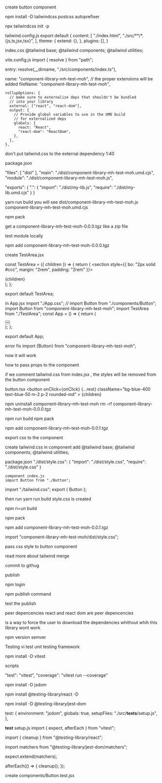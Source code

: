 create button component

<!-- import React from "react";

const Button = (props) => {
  return <div>Hello</div>;
};

export default Button; -->

npm install -D tailwindcss postcss autoprefixer

npx tailwindcss init -p

tailwind.config.js
export default {
  content: [
    "./index.html",
    "./src/**/*.{js,ts,jsx,tsx}",
  ],
  theme: {
    extend: {},
  },
  plugins: [],
}

index.css
@tailwind base;
@tailwind components;
@tailwind utilities;

vite.config.js
import { resolve } from "path";

 entry: resolve(__dirname, "./src/components/index.ts"),   

  name: "component-library-mh-test-moh",
      // the proper extensions will be added
      fileName: "component-library-mh-test-moh",



    rollupOptions: {
      // make sure to externalize deps that shouldn't be bundled
      // into your library
      external: ["react", "react-dom"],
      output: {
        // Provide global variables to use in the UMD build
        // for externalized deps
        globals: {
          react: "React",
          "react-dom": "ReactDom",
        },
      },
    },    

don't put tailwind.css to the external dependency
1:40

package.json

 "files": [
    "dist"
  ],
  "main": "./dist/component-library-mh-test-moh.umd.cjs",
  "module": "./dist/component-library-mh-test-moh.js",

  "exports": {
    ".": {
      "import": "./dist/my-lib.js",
      "require": "./dist/my-lib.umd.cjs"
    }
  }


  yarn run  build
  you will see dist/component-library-mh-test-moh.js
  component-library-mh-test-moh.umd.cjs

  npm pack

  get a component-library-mh-test-moh-0.0.0.tgz like a zip file

  test module locally

  npm add component-library-mh-test-moh-0.0.0.tgz

  create TestArea.jsx

  const TestArea = ({ children }) => {
  return (
    <section style={{ bo: "2px solid #ccc", margin: "2rem", padding: "2rem" }}>
      <div>{children}</div>
    </section>
  );
};

export default TestArea;

in App.jsx
import "./App.css";
// import Button from "./components/Button";
import Button from "component-library-mh-test-moh";
import TestArea from "./TestArea";
const App = () => {
  return (
    <main>
      <section>
        <Button />
      </section>
      <TestArea>
        <Button />
      </TestArea>
    </main>
  );
};

export default App;


error 
fix
import {Button} from "component-library-mh-test-moh";


now it will work 

how to pass props to the component 


if we comment tailwind.css from index.jsx , 
the styles will be removed from the button component 

button.tsx
 <button
      onClick={onClick}
      {...rest}
      className="bg-blue-400 text-blue-50 m-2 p-2 rounded-md"
    >
      {children}
  </button>


npm uninstall component-library-mh-test-moh
rm -rf component-library-mh-test-moh-0.0.0.tgz

npm run build
npm pack

npm add component-library-mh-test-moh-0.0.1.tgz


export css to the component

create tailwind.css in component
 add @tailwind base;
@tailwind components;
@tailwind utilities;

package.json
 "./dist/style.css": {
      "import": "./dist/style.css",
      "require": "./dist/style.css"
    }

    component index.js
    import Button from "./Button";
import "./tailwind.css";
export { Button };

then run yarn run build 
style.css is created

npm ri=un build 

npm pack 

npm add component-library-mh-test-moh-0.0.1.tgz

 import "component-library-mh-test-moh/dist/style.css";


 pass css style to button component

 read more about tailwind merge

commit to githug

publish

npm login

npm publish command


test the publish

peer depencencies
 react and react dom are peer depencencies

is a way to force the user to download the dependencies whithout
whih this library wont work 

npm version 
semver 


Testing
vi test unit testing framework 

npm install -D vitest


scripts

 "test": "vitest",
    "coverage": "vitest run --coverage"


 npm install -D jsdom

 npm install @testing-library/react -D

 npm install -D @testing-library/jest-dom


  test: {
    environment: "jsdom",
    globals: true,
    setupFiles: "./src/__tests__/setup.js",
  },

  __test__
  setup.js
   import { expect, afterEach } from "vitest";

import { cleanup } from "@testing-library/react";

import matchers from "@testing-library/jest-dom/matchers";

expect.extend(matchers);

afterEach(() => {
  cleanup();
});


create components/Button.test.jsx








